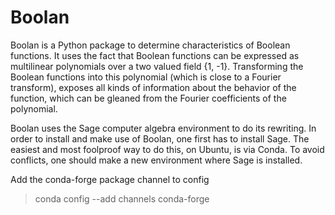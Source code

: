 # Boolan

Boolan is a Python package to determine characteristics of Boolean functions. It uses the fact that Boolean functions can be expressed as multilinear polynomials over a two valued field {1, -1}. Transforming the Boolean functions into this polynomial (which is close to a Fourier transform), exposes all kinds of information about the behavior of the function, which can be gleaned from the Fourier coefficients of the polynomial.

Boolan uses the Sage computer algebra environment to do its rewriting. In order to install and make use of Boolan, one first has to install Sage. The easiest and most foolproof way to do this, on Ubuntu, is via Conda. To avoid conflicts, one should make a new environment where Sage is installed. 

Add the conda-forge package channel to config
>  conda config --add channels conda-forge

